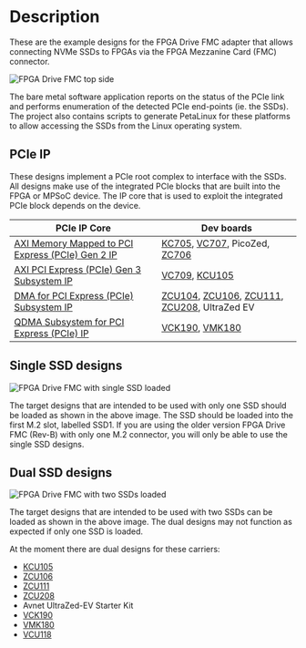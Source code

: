 # Description

These are the example designs for the FPGA Drive FMC adapter that allows connecting
NVMe SSDs to FPGAs via the FPGA Mezzanine Card (FMC) connector.

![FPGA Drive FMC top side](images/fpga-drive-fmc.jpg)
    
The bare metal software application reports on the status of the PCIe link and 
performs enumeration of the detected PCIe end-points (ie. the SSDs). The project also contains
scripts to generate PetaLinux for these platforms to allow accessing the SSDs from the Linux
operating system.

## PCIe IP

These designs implement a PCIe root complex to interface with the SSDs. All designs make use of the integrated
PCIe blocks that are built into the FPGA or MPSoC device. The IP core that is used to exploit the integrated PCIe
block depends on the device.

| PCIe IP Core | Dev boards       |
|---------------------------------------------------------------------------------------------------------------------------|------------------|
| [AXI Memory Mapped to PCI Express (PCIe) Gen 2 IP](https://www.xilinx.com/products/intellectual-property/axi_pcie.html)   | [KC705], [VC707], PicoZed, [ZC706] |
| [AXI PCI Express (PCIe) Gen 3 Subsystem IP](https://www.xilinx.com/products/intellectual-property/axi_pcie_gen3.html)     | [VC709], [KCU105]    |
| [DMA for PCI Express (PCIe) Subsystem IP](https://www.xilinx.com/products/intellectual-property/pcie-dma.html)            | [ZCU104], [ZCU106], [ZCU111], [ZCU208], UltraZed EV |
| [QDMA Subsystem for PCI Express (PCIe) IP](https://docs.xilinx.com/r/en-US/pg302-qdma) | [VCK190], [VMK180] |

## Single SSD designs

![FPGA Drive FMC with single SSD loaded](images/fpga-drive-fmc-single-load.jpg)
    
The target designs that are intended to be used with only one SSD should be loaded as
shown in the above image. The SSD should be loaded into the first M.2 slot, labelled SSD1. If you are using 
the older version FPGA Drive FMC (Rev-B) with only one M.2 connector, you will only be able to use the single SSD designs.

## Dual SSD designs

![FPGA Drive FMC with two SSDs loaded](images/fpga-drive-fmc-dual-load.jpg)

The target designs that are intended to be used with two SSDs can be loaded as shown
in the above image. The dual designs may not function as expected if only one SSD is loaded.

At the moment there are dual designs for these carriers:

* [KCU105]
* [ZCU106]
* [ZCU111]
* [ZCU208]
* Avnet UltraZed-EV Starter Kit
* [VCK190]
* [VMK180]
* [VCU118]

[AC701]: https://www.xilinx.com/ac701
[KC705]: https://www.xilinx.com/kc705
[VC707]: https://www.xilinx.com/vc707
[VC709]: https://www.xilinx.com/vc709
[VCK190]: https://www.xilinx.com/vck190
[VMK180]: https://www.xilinx.com/vmk180
[VCU108]: https://www.xilinx.com/vcu108
[VCU118]: https://www.xilinx.com/vcu118
[KCU105]: https://www.xilinx.com/kcu105
[ZC702]: https://www.xilinx.com/zc702
[ZC706]: https://www.xilinx.com/zc706
[ZCU111]: https://www.xilinx.com/zcu111
[ZCU208]: https://www.xilinx.com/zcu208
[ZCU104]: https://www.xilinx.com/zcu104
[ZCU102]: https://www.xilinx.com/zcu102
[ZCU106]: https://www.xilinx.com/zcu106

